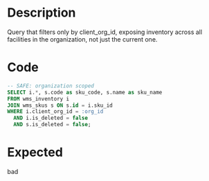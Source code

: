 # Description

Query that filters only by client_org_id, exposing inventory across all facilities in the organization, not just the current one.

# Code

```sql
-- SAFE: organization scoped
SELECT i.*, s.code as sku_code, s.name as sku_name
FROM wms_inventory i
JOIN wms_skus s ON s.id = i.sku_id
WHERE i.client_org_id = :org_id
  AND i.is_deleted = false
  AND s.is_deleted = false;
```

# Expected

bad
